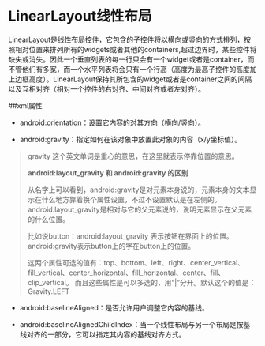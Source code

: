 # LinearLayout线性布局


LinearLayout是线性布局控件，它包含的子控件将以横向或竖向的方式排列，按照相对位置来排列所有的widgets或者其他的containers,超过边界时，某些控件将缺失或消失。因此一个垂直列表的每一行只会有一个widget或者是container，而不管他们有多宽，而一个水平列表将会只有一个行高（高度为最高子控件的高度加上边框高度）。LinearLayout保持其所包含的widget或者是container之间的间隔以及互相对齐（相对一个控件的右对齐、中间对齐或者左对齐）。

##xml属性

+ android:orientation：设置它内容的对其方向（横向/竖向）。

+ android:gravity：指定如何在该对象中放置此对象的内容（x/y坐标值）。
<blockquote>
<p>gravity 这个英文单词是重心的意思，在这里就表示停靠位置的意思。

 **android:layout_gravity 和 android:gravity 的区别**

 从名字上可以看到，android:gravity是对元素本身说的，元素本身的文本显示在什么地方靠着换个属性设置，不过不设置默认是在左侧的。android:layout_gravity是相对与它的父元素说的，说明元素显示在父元素的什么位置。

 比如说button：android:layout_gravity 表示按钮在界面上的位置。 android:gravity表示button上的字在button上的位置。

 这两个属性可选的值有：top、bottom、left、right、center_vertical、fill_vertical、center_horizontal、fill_horizontal、center、fill、clip_vertical。
 而且这些属性是可以多选的，用“|”分开。默认这个的值是：Gravity.LEFT
</p>
</blockquote>

+ android:baselineAligned：是否允许用户调整它内容的基线。

+ android:baselineAlignedChildIndex：当一个线性布局与另一个布局是按基线对齐的一部分，它可以指定其内容的基线对齐方式。






